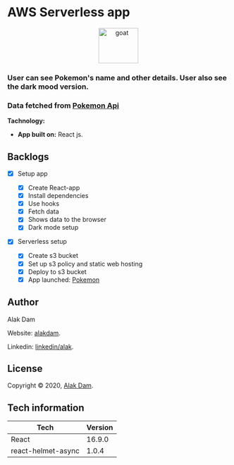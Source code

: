 # AWS Serverless app

<div style="text-align:center">
<img
    height="80"
    width="90"
    alt="goat"
   src="http://pngimg.com/uploads/pokeball/pokeball_PNG2.png"
  />
</div>

### User can see Pokemon's name and other details. User also see the dark mood version.

### Data fetched from [Pokemon Api](https://pokeapi.co/api/v2/pokemon)

**Tachnology:**

- **App built on:** React js.

## Backlogs

- [x] Setup app
  - [x] Create React-app
  - [x] Install dependencies
  - [x] Use hooks
  - [x] Fetch data
  - [x] Shows data to the browser
  - [x] Dark mode setup
- [x] Serverless setup

  - [x] Create s3 bucket
  - [x] Set up s3 policy and static web hosting
  - [x] Deploy to s3 bucket
  - [x] App launched: [Pokemon](http://serverless-app20.s3-website-us-east-1.amazonaws.com/)

## Author

Alak Dam

Website: [alakdam](http://www.alakdam.com/).

Linkedin: [linkedin/alak](https://www.linkedin.com/in/alak-dam-752890115/).

## License

Copyright © 2020, [Alak Dam](https://github.com/alakdam07).

## Tech information

| Tech               | Version |
| ------------------ | ------- |
| React              | 16.9.0  |
| react-helmet-async | 1.0.4   |
